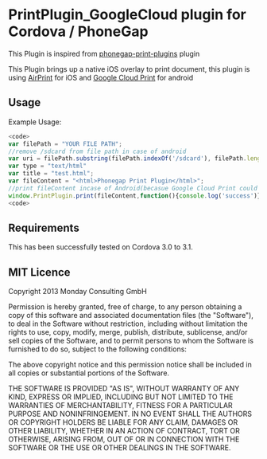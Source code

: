 PrintPlugin_GoogleCloud plugin for Cordova / PhoneGap
======================================================

This Plugin is inspired from [phonegap-print-plugins](https://github.com/EionRobb/phonegap-print-plugins) plugin

This Plugin brings up a native iOS overlay to print document, this plugin is using [AirPrint](http://en.wikipedia.org/wiki/AirPrint) for iOS and [Google Cloud Print](http://www.google.com/landing/cloudprint/) for android

## Usage

Example Usage: 

```js
<code>
var filePath = "YOUR FILE PATH";
//remove /sdcard from file path in case of android
var uri = filePath.substring(filePath.indexOf('/sdcard'), filePath.length);
var type = "text/html"
var title = "test.html";
var fileContent = "<html>Phonegap Print Plugin</html>";
//print fileContent incase of Android(becasue Google Cloud Print could't identify local paths) and uri incase of iOS
window.PrintPlugin.print(fileContent,function(){console.log('success')},function(){console.log('fail')},uri,type,title);
<code>
```

## Requirements

This has been successfully tested on Cordova 3.0 to 3.1.

## MIT Licence

Copyright 2013 Monday Consulting GmbH

Permission is hereby granted, free of charge, to any person obtaining
a copy of this software and associated documentation files (the
"Software"), to deal in the Software without restriction, including
without limitation the rights to use, copy, modify, merge, publish,
distribute, sublicense, and/or sell copies of the Software, and to
permit persons to whom the Software is furnished to do so, subject to
the following conditions:

The above copyright notice and this permission notice shall be
included in all copies or substantial portions of the Software.

THE SOFTWARE IS PROVIDED "AS IS", WITHOUT WARRANTY OF ANY KIND,
EXPRESS OR IMPLIED, INCLUDING BUT NOT LIMITED TO THE WARRANTIES OF
MERCHANTABILITY, FITNESS FOR A PARTICULAR PURPOSE AND
NONINFRINGEMENT. IN NO EVENT SHALL THE AUTHORS OR COPYRIGHT HOLDERS BE
LIABLE FOR ANY CLAIM, DAMAGES OR OTHER LIABILITY, WHETHER IN AN ACTION
OF CONTRACT, TORT OR OTHERWISE, ARISING FROM, OUT OF OR IN CONNECTION
WITH THE SOFTWARE OR THE USE OR OTHER DEALINGS IN THE SOFTWARE.

